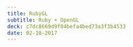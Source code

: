 ```yaml
---
title: RubyGL
subtitle: Ruby + OpenGL
deck: c7dc8669d9f04befa4bed73a3f3b4533
date: 02-10-2017
---
```

